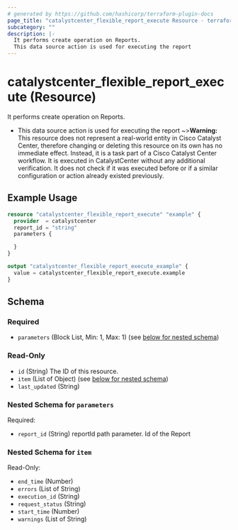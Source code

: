 ```yaml
---
# generated by https://github.com/hashicorp/terraform-plugin-docs
page_title: "catalystcenter_flexible_report_execute Resource - terraform-provider-catalystcenter"
subcategory: ""
description: |-
  It performs create operation on Reports.
  This data source action is used for executing the report
---
```


# catalystcenter_flexible_report_execute (Resource)

It performs create operation on Reports.

- This data source action is used for executing the report
~>**Warning:**
This resource does not represent a real-world entity in Cisco Catalyst Center, therefore changing or deleting this resource on its own has no immediate effect.
Instead, it is a task part of a Cisco Catalyst Center workflow. It is executed in CatalystCenter without any additional verification. It does not check if it was executed before or if a similar configuration or action already existed previously.

## Example Usage

```terraform
resource "catalystcenter_flexible_report_execute" "example" {
  provider  = catalystcenter
  report_id = "string"
  parameters {

  }
}

output "catalystcenter_flexible_report_execute_example" {
  value = catalystcenter_flexible_report_execute.example
}
```

<!-- schema generated by tfplugindocs -->
## Schema

### Required

- `parameters` (Block List, Min: 1, Max: 1) (see [below for nested schema](#nestedblock--parameters))

### Read-Only

- `id` (String) The ID of this resource.
- `item` (List of Object) (see [below for nested schema](#nestedatt--item))
- `last_updated` (String)

<a id="nestedblock--parameters"></a>
### Nested Schema for `parameters`

Required:

- `report_id` (String) reportId path parameter. Id of the Report


<a id="nestedatt--item"></a>
### Nested Schema for `item`

Read-Only:

- `end_time` (Number)
- `errors` (List of String)
- `execution_id` (String)
- `request_status` (String)
- `start_time` (Number)
- `warnings` (List of String)
